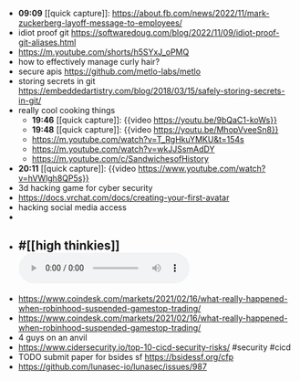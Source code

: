 - **09:09** [[quick capture]]:  https://about.fb.com/news/2022/11/mark-zuckerberg-layoff-message-to-employees/
- idiot proof git https://softwaredoug.com/blog/2022/11/09/idiot-proof-git-aliases.html
- https://m.youtube.com/shorts/h5SYxJ_oPMQ
- how to effectively manage curly hair?
- secure apis https://github.com/metlo-labs/metlo
- storing secrets in git https://embeddedartistry.com/blog/2018/03/15/safely-storing-secrets-in-git/
- really cool cooking things
	- **19:46** [[quick capture]]:   {{video https://youtu.be/9bQaC1-koWs}}
	- **19:48** [[quick capture]]:  {{video https://youtu.be/MhopVveeSn8}}
	- https://m.youtube.com/watch?v=T_RgHkuYMKU&t=154s
	- https://m.youtube.com/watch?v=wkJJSsmAdDY
	- https://m.youtube.com/c/SandwichesofHistory
- **20:11** [[quick capture]]:  {{video https://www.youtube.com/watch?v=hVWlgh8QP5s}}
- 3d hacking game for cyber security
- https://docs.vrchat.com/docs/creating-your-first-avatar
- hacking social media access
-
- #[[high thinkies]] ![2022-11-09-21-23-52.aac](../assets/2022-11-09-21-23-52.aac)
	-
- https://www.coindesk.com/markets/2021/02/16/what-really-happened-when-robinhood-suspended-gamestop-trading/
- https://www.coindesk.com/markets/2021/02/16/what-really-happened-when-robinhood-suspended-gamestop-trading/
- 4 guys on an anvil
- https://www.cidersecurity.io/top-10-cicd-security-risks/ #security #cicd
- TODO submit paper for bsides sf https://bsidessf.org/cfp
- https://github.com/lunasec-io/lunasec/issues/987